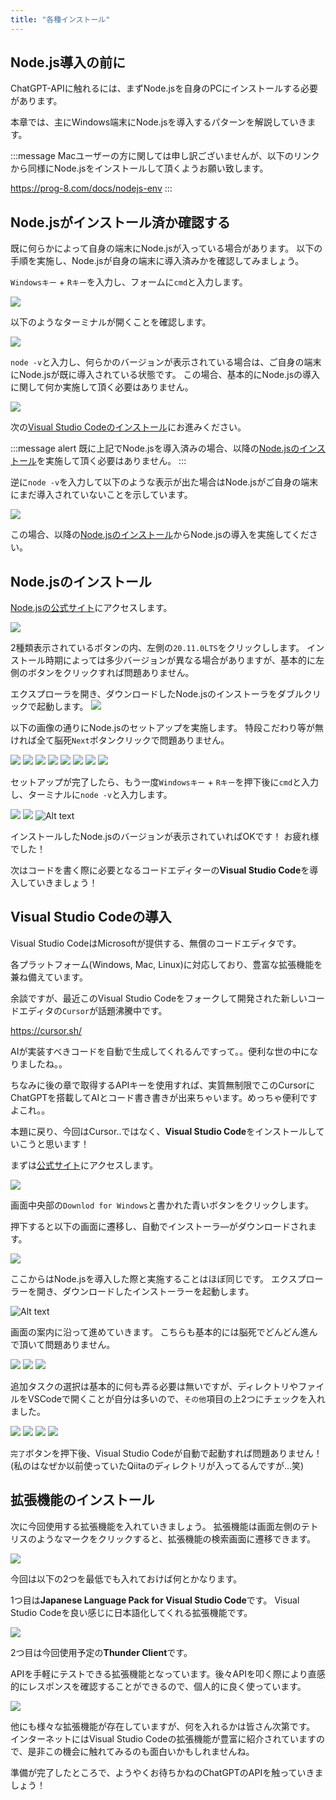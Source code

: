```yaml
---
title: "各種インストール"
---
```


## Node.js導入の前に

ChatGPT-APIに触れるには、まずNode.jsを自身のPCにインストールする必要があります。

本章では、主にWindows端末にNode.jsを導入するパターンを解説していきます。

:::message
Macユーザーの方に関しては申し訳ございませんが、以下のリンクから同様にNode.jsをインストールして頂くようお願い致します。

https://prog-8.com/docs/nodejs-env
:::

## Node.jsがインストール済か確認する

既に何らかによって自身の端末にNode.jsが入っている場合があります。
以下の手順を実施し、Node.jsが自身の端末に導入済みかを確認してみましょう。

```Windowsキー``` + ```Rキー```を入力し、フォームに```cmd```と入力します。

![](/images/cmd.png)

以下のようなターミナルが開くことを確認します。

![](/images/terminal_open.png)

```node -v```と入力し、何らかのバージョンが表示されている場合は、ご自身の端末にNode.jsが既に導入されている状態です。
この場合、基本的にNode.jsの導入に関して何か実施して頂く必要はありません。

![](/images/node_ver.png)

次の[Visual Studio Codeのインストール]()にお進みください。

:::message alert
既に上記でNode.jsを導入済みの場合、以降の[Node.jsのインストール]()を実施して頂く必要はありません。
:::

逆に```node -v```を入力して以下のような表示が出た場合はNode.jsがご自身の端末にまだ導入されていないことを示しています。

![](/images/node_notinstall.png)

この場合、以降の[Node.jsのインストール]()からNode.jsの導入を実施してください。

## Node.jsのインストール

[Node.jsの公式サイト](https://nodejs.org/en)にアクセスします。

![](/images/nodejs_homepage.png)

2種類表示されているボタンの内、左側の```20.11.0LTS```をクリックしします。
インストール時期によっては多少バージョンが異なる場合がありますが、基本的に左側のボタンをクリックすれば問題ありません。

エクスプローラを開き、ダウンロードしたNode.jsのインストーラをダブルクリックで起動します。
![](/images/msi.png)

以下の画像の通りにNode.jsのセットアップを実施します。
特段こだわり等が無ければ全て脳死```Next```ボタンクリックで問題ありません。

![](/images/setup_1.png)
![](/images/setup_2.png)
![](/images/setup_3.png)
![](/images/setup_4.png)
![](/images/setup_5.png)
![](/images/setup_6.png)
![](/images/setup_7.png)
![](/images/setup_8.png)

セットアップが完了したら、もう一度```Windowsキー``` + ```Rキー```を押下後に```cmd```と入力し、ターミナルに```node -v```と入力します。

![](/images/cmd.png)
![](/images/terminal_open.png)
![Alt text](/images/node_ver_new.png)

インストールしたNode.jsのバージョンが表示されていればOKです！
お疲れ様でした！

次はコードを書く際に必要となるコードエディターの**Visual Studio Code**を導入していきましょう！

## Visual Studio Codeの導入
Visual Studio CodeはMicrosoftが提供する、無償のコードエディタです。

各プラットフォーム(Windows, Mac, Linux)に対応しており、豊富な拡張機能を兼ね備えています。

余談ですが、最近このVisual Studio Codeをフォークして開発された新しいコードエディタの```Cursor```が話題沸騰中です。

https://cursor.sh/

AIが実装すべきコードを自動で生成してくれるんですって。。便利な世の中になりましたね。。

ちなみに後の章で取得するAPIキーを使用すれば、実質無制限でこのCursorにChatGPTを搭載してAIとコード書き書きが出来ちゃいます。めっちゃ便利ですよこれ。。

本題に戻り、今回はCursor..ではなく、**Visual Studio Code**をインストールしていこうと思います！

まずは[公式サイト](https://code.visualstudio.com/)にアクセスします。

![](/images/vscode_officialhp.png)

画面中央部の```Downlod for Windows```と書かれた青いボタンをクリックします。

押下すると以下の画面に遷移し、自動でインストーラ―がダウンロードされます。

![](/images/vscode_hp2.png)

ここからはNode.jsを導入した際と実施することはほぼ同じです。
エクスプローラーを開き、ダウンロードしたインストーラーを起動します。

![Alt text](/images/vscode_setup0.png)

画面の案内に沿って進めていきます。
こちらも基本的には脳死でどんどん進んで頂いて問題ありません。

![](/images/vscode_setup1.png)
![](/images/vscode_setup2.png)
![](/images/vscode_setup3.png)

追加タスクの選択は基本的に何も弄る必要は無いですが、ディレクトリやファイルをVSCodeで開くことが自分は多いので、```その他```項目の上2つにチェックを入れました。

![](/images/vscode_setup4.png)
![](/images/vscode_setup5.png)
![](/images/vscode_setup6.png)
![](/images/vscode_setup7.png)

```完了```ボタンを押下後、Visual Studio Codeが自動で起動すれば問題ありません！
(私のはなぜか以前使っていたQiitaのディレクトリが入ってるんですが…笑)

## 拡張機能のインストール

次に今回使用する拡張機能を入れていきましょう。
拡張機能は画面左側のテトリスのようなマークをクリックすると、拡張機能の検索画面に遷移できます。

![](/images/kakuchou_vscode.png)

今回は以下の2つを最低でも入れておけば何とかなります。

1つ目は**Japanese Language Pack for Visual Studio Code**です。
Visual Studio Codeを良い感じに日本語化してくれる拡張機能です。

![](/images/japanese_language.png)

2つ目は今回使用予定の**Thunder Client**です。

APIを手軽にテストできる拡張機能となっています。後々APIを叩く際により直感的にレスポンスを確認することができるので、個人的に良く使っています。

![](/images/Thunder_Client.png)

他にも様々な拡張機能が存在していますが、何を入れるかは皆さん次第です。
インターネットにはVisual Studio Codeの拡張機能が豊富に紹介されていますので、是非この機会に触れてみるのも面白いかもしれませんね。

準備が完了したところで、ようやくお待ちかねのChatGPTのAPIを触っていきましょう！